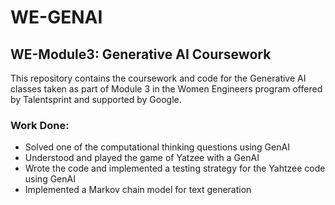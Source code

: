 # WE-GENAI
## WE-Module3: Generative AI Coursework

This repository contains the coursework and code for the Generative AI classes taken as part of Module 3 in the Women Engineers program offered by Talentsprint and supported by Google.

### Work Done:

* Solved one of the computational thinking questions using GenAI
* Understood and played the game of Yatzee with a GenAI
* Wrote the code and implemented a testing strategy for the Yahtzee code using GenAI
* Implemented a Markov chain model for text generation
